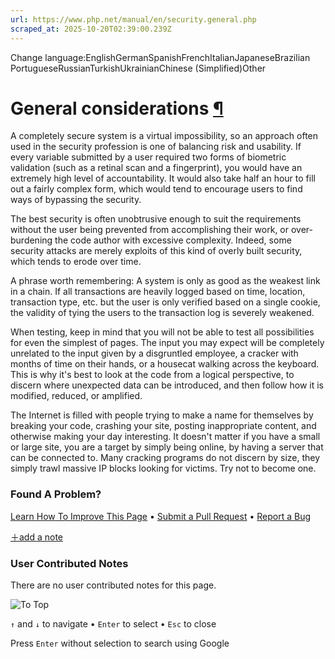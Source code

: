 ```yaml
---
url: https://www.php.net/manual/en/security.general.php
scraped_at: 2025-10-20T02:39:00.239Z
---
```


Change language:EnglishGermanSpanishFrenchItalianJapaneseBrazilian PortugueseRussianTurkishUkrainianChinese (Simplified)Other

# General considerations [¶](https://www.php.net/manual/en/security.general.php\#security.general)

A completely secure system is a virtual impossibility, so an
approach often used in the security profession is one of balancing
risk and usability. If every variable submitted by a user required
two forms of biometric validation (such as a retinal scan and a
fingerprint), you would have an extremely high level of
accountability. It would also take half an hour to fill out a fairly
complex form, which would tend to encourage users to find ways of
bypassing the security.


The best security is often unobtrusive enough to suit the
requirements without the user being prevented from accomplishing
their work, or over-burdening the code author with excessive
complexity. Indeed, some security attacks are merely exploits of
this kind of overly built security, which tends to erode over time.


A phrase worth remembering: A system is only as good as the weakest
link in a chain. If all transactions are heavily logged based on
time, location, transaction type, etc. but the user is only
verified based on a single cookie, the validity of tying the users
to the transaction log is severely weakened.


When testing, keep in mind that you will not be able to test all
possibilities for even the simplest of pages. The input you
may expect will be completely unrelated to the input given by
a disgruntled employee, a cracker with months of time on their
hands, or a housecat walking across the keyboard. This is why it's
best to look at the code from a logical perspective, to discern
where unexpected data can be introduced, and then follow how it is
modified, reduced, or amplified.


The Internet is filled with people trying to make a name for
themselves by breaking your code, crashing your site, posting
inappropriate content, and otherwise making your day interesting.
It doesn't matter if you have a small or large site, you are
a target by simply being online, by having a server that can be
connected to. Many cracking programs do not discern by size, they
simply trawl massive IP blocks looking for victims. Try not to
become one.


### Found A Problem?

[Learn How To Improve This Page](https://github.com/php/doc-base/blob/master/README.md "This will take you to our contribution guidelines on GitHub")
•
[Submit a Pull Request](https://github.com/php/doc-en/blob/master/security/general.xml)
•
[Report a Bug](https://github.com/php/doc-en/issues/new?body=From%20manual%20page:%20https:%2F%2Fphp.net%2Fsecurity.general%0A%0A---)

[＋add a note](https://www.php.net/manual/add-note.php?sect=security.general&repo=en&redirect=https://www.php.net/manual/en/security.general.php)

### User Contributed Notes

There are no user contributed notes for this page.

![To Top](https://www.php.net/images/to-top@2x.png)

`↑` and `↓` to navigate •
`Enter` to select •
`Esc` to close


Press `Enter` without
selection to search using Google
